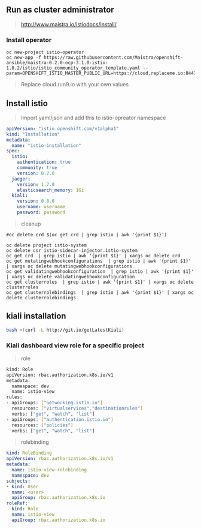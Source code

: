 
## Run as cluster administrator

>  http://www.maistra.io/istiodocs/install/

### Install operator
```
oc new-project istio-operator
oc new-app -f https://raw.githubusercontent.com/Maistra/openshift-ansible/maistra-0.2.0-ocp-3.1.0-istio-1.0.2/istio/istio_community_operator_template.yaml --param=OPENSHIFT_ISTIO_MASTER_PUBLIC_URL=https://cloud.replaceme.io:8443
```
>  Replace cloud.run9.io  with your own values


## Install istio
>   Import yaml/json  and add this to istio-opreator namespace

```yml
apiVersion: "istio.openshift.com/v1alpha1"
kind: "Installation"
metadata:
  name: "istio-installation"
spec:
  istio:
    authentication: true
    community: true
    version: 0.2.0
  jaeger:
    version: 1.7.0
    elasticsearch_memory: 1Gi
  kiali:
    version: 0.8.0
    username: username
    password: password
 ```


>  cleanup
```
#oc delete crd $(oc get crd | grep istio | awk '{print $1}')

oc delete project istio-system
oc delete csr istio-sidecar-injector.istio-system
oc get crd  | grep istio | awk '{print $1}' | xargs oc delete crd
oc get mutatingwebhookconfigurations  | grep istio | awk '{print $1}' | xargs oc delete mutatingwebhookconfigurations
oc get validatingwebhookconfiguration  | grep istio | awk '{print $1}' | xargs oc delete validatingwebhookconfiguration
oc get clusterroles  | grep istio | awk '{print $1}' | xargs oc delete clusterroles
oc get clusterrolebindings  | grep istio | awk '{print $1}' | xargs oc delete clusterrolebindings
```

## kiali installation
```sh
bash <(curl -L http://git.io/getLatestKiali)
```

### Kiali dashboard view role for a specific project

> role
```sh
kind: Role
apiVersion: rbac.authorization.k8s.io/v1
metadata:
  namespace: dev
  name: istio-view
rules:
- apiGroups: ["networking.istio.io"]
  resources: ["virtualservices","destinationrules"]
  verbs: ["get", "watch", "list"]
- apiGroups: ["authentication.istio.io"]
  resources: ["policies"]
  verbs: ["get", "watch", "list"]

```
> rolebinding

```yaml
kind: RoleBinding
apiVersion: rbac.authorization.k8s.io/v1
metadata:
  name: istio-view-rolebinding
  namespace: dev
subjects:
- kind: User
  name: <user>
  apiGroup: rbac.authorization.k8s.io
roleRef:
  kind: Role
  name: istio-view 
  apiGroup: rbac.authorization.k8s.io
```

